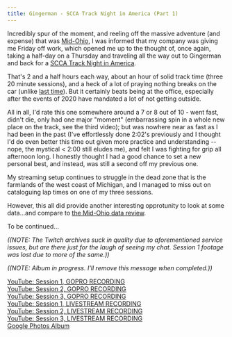 ```yaml
---
title: Gingerman - SCCA Track Night in America (Part 1)
---
```


Incredibly spur of the moment, and reeling off the massive adventure (and expense) that was [Mid-Ohio](/posts/2020/06/mid-ohio/), I was informed that my company was giving me Friday off work, which opened me up to the thought of, once again, taking a half-day on a Thursday and traveling all the way out to Gingerman and back for a [SCCA Track Night in America](https://www.tracknightinamerica.com/).

That's 2 and a half hours each way, about an hour of solid track time (three 20 minute sessions), and a heck of a lot of praying nothing breaks on the car (unlike [last time](/posts/2019/08/gingerman/)). But it certainly beats being at the office, especially after the events of 2020 have mandated a lot of not getting outside.

All in all, I'd rate this one somewhere around a 7 or 8 out of 10 - went fast, didn't die, only had one major "moment" (embarrassing spin in a whole new place on the track, see the third video); but was nowhere near as fast as I had been in the past (I've effortlessly done 2:02's previously and I thought I'd do even better this time out given more practice and understanding -- nope, the mystical < 2:00 still eludes me), and felt I was fighting for grip all afternoon long. I honestly thought I had a good chance to set a new personal best, and instead, was still a second off my previous one.

My streaming setup continues to struggle in the dead zone that is the farmlands of the west coast of Michigan, and I managed to miss out on cataloguing lap times on one of my three sessions.

However, this all did provide another interesting opprotunity to look at some data...and compare to [the Mid-Ohio data review](/posts/2020/06/lets-talk-data). 

To be continued...

_((NOTE: The Twitch archives suck in quality due to aforementioned service issues, but are there just for the laugh of seeing my chat. Session 1 footage was lost due to more of the same.))_

_((NOTE: Album in progress. I'll remove this message when completed.))_

<a href="https://www.youtube.com/watch?v=bTzAoiW7720" class="fas fa-sd-card fab-override fab-post-override"></a><a href="https://www.youtube.com/watch?v=bTzAoiW7720"> YouTube: Session 1, GOPRO RECORDING</a>  
<a href="https://www.youtube.com/watch?v=G9WK2mmQJFI" class="fas fa-sd-card fab-override fab-post-override"></a><a href="https://www.youtube.com/watch?v=G9WK2mmQJFI"> YouTube: Session 2, GOPRO RECORDING</a>  
<a href="https://www.youtube.com/watch?v=lHY6nNDQYwk" class="fas fa-sd-card fab-override fab-post-override"></a><a href="https://www.youtube.com/watch?v=lHY6nNDQYwk"> YouTube: Session 3, GOPRO RECORDING</a>  
<a href="https://www.youtube.com/watch?v=EzrGPx-v1V8" class="fab fa-youtube fab-override fab-post-override"></a><a href="https://www.youtube.com/watch?v=EzrGPx-v1V8"> YouTube: Session 1, LIVESTREAM RECORDING</a>  
<a href="https://www.youtube.com/watch?v=yfXU9z6sXgA" class="fab fa-youtube fab-override fab-post-override"></a><a href="https://www.youtube.com/watch?v=yfXU9z6sXgA"> YouTube: Session 2, LIVESTREAM RECORDING</a>  
<a href="https://www.youtube.com/watch?v=pWd_RnTW-JE" class="fab fa-youtube fab-override fab-post-override"></a><a href="https://www.youtube.com/watch?v=pWd_RnTW-JE"> YouTube: Session 3, LIVESTREAM RECORDING</a>  
<a href="https://photos.google.com/share/AF1QipMQZKHNbVwq_GJq47BxZX2BZMIpbmLBEN2sLz-Q6zjzgEMi4uFYobPuBCXiE470oA?key=aHBtUWUyY3pfejlLVjQ3cXdxYk1zV2RkQWFPSVl3" class="far fa-image fab-override fab-post-override"></a><a href="https://photos.google.com/share/AF1QipMQZKHNbVwq_GJq47BxZX2BZMIpbmLBEN2sLz-Q6zjzgEMi4uFYobPuBCXiE470oA?key=aHBtUWUyY3pfejlLVjQ3cXdxYk1zV2RkQWFPSVl3"> Google Photos Album</a>
